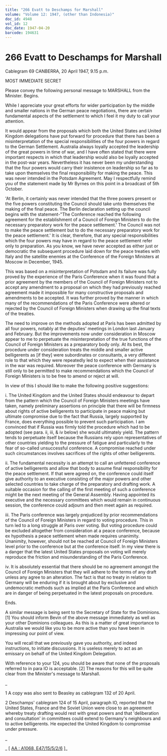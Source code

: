 ```yaml
---
title: "266 Evatt to Deschamps for Marshall"
volume: "Volume 12: 1947, (other than Indonesia)"
doc_id: 4948
vol_id: 12
doc_date: 1947-04-20
barcode: 194631
---
```


# 266 Evatt to Deschamps for Marshall

Cablegram 69 CANBERRA, 20 April 1947, 9.15 p.m.

MOST IMMEDIATE SECRET

Please convey the following personal message to MARSHALL from the Minister. Begins.

While I appreciate your great efforts for wider participation by the middle and smaller nations in the German peace negotiations, there are certain fundamental aspects of the settlement to which I feel it my duty to call your attention.

It would appear from the proposals which both the United States and United Kingdom delegations have put forward for procedure that there has been a misinterpretation of the special responsibilities of the four powers in regard to the German Settlement. Australia always loyally accepted the leadership of the great powers in time of war, and I have often stated that there were important respects in which that leadership would also be loyally accepted in the post-war years. Nevertheless it has never been my understanding that the four powers would carry their insistence on leadership so far as to take upon themselves the final responsibility for making the peace. This was never intended in the Potsdam Agreement. May I respectfully remind you of the statement made by Mr Byrnes on this point in a broadcast of 5th October.

'At Berlin, it certainly was never intended that the three powers present or the five powers constituting the Council should take unto themselves the making of the final peace. The Berlin declaration setting up the council begins with the statement-"The Conference reached the following agreement for the establishment of a Council of Foreign Ministers to do the necessary preparatory work for the peace settlement.' The Council was not to make the peace settlement but to do the necessary preparatory work for the peace settlement.' It is clear, therefore, that any special responsibilities which the four powers may have in regard to the peace settlement refer only to preparation. As you know, we have never accepted as either just or democratic the subsequent procedure laid down for the peace treaties with Italy and the satellite enemies at the Conference of the Foreign Ministers at Moscow in December, 1945.

This was based on a misinterpretation of Potsdam and its failure was fully proved by the experience of the Paris Conference when it was found that a prior agreement by the members of the Council of Foreign Ministers not to accept any amendment to a proposal on which they had previously reached agreement made it impossible for many constructive proposals and amendments to be accepted. It was further proved by the manner in which many of the recommendations of the Paris Conference were altered or rejected by the Council of Foreign Ministers when drawing up the final texts of the treaties.

The need to improve on the methods adopted at Paris has been admitted by all four powers, notably at the deputies' meetings in London last January and February. But the improvements now under consideration in Moscow appear to me to perpetuate the misinterpretation of the true functions of the Council of Foreign Ministers as a preparatory body only. At its best, the procedure under consideration treats the middle and smaller active belligerents as [if they] were subordinates or consultants, a very different role to that which they were repeatedly led to expect when their assistance in the war was required. Moreover the peace conference with Germany is still only to be permitted to make recommendations which the Council of Foreign Ministers is to be free to amend or reject at will.

In view of this I should like to make the following positive suggestions:

i. The United Kingdom and the United States should endeavour to depart from the pattern which the Council of Foreign Ministers meetings have taken, namely preliminary assertions on principle that there will be firmness about rights of active belligerents to participate in peace making but ultimate compromise due to the fact that Russia, largely supported by France, does everything possible to prevent such participation. I am convinced that if Russia was firmly told the procedure which had to be adopted (see para. ii, iii, &amp; iv below) she would ultimately yield. The pattern tends to perpetuate itself because the Russians rely upon representatives of other countries yielding to the pressure of fatigue and particularly to the fear of so-called unsuccessful conference. A compromise reached under such circumstances involves sacrifices of the rights of other belligerents.

ii. The fundamental necessity is an attempt to call an unfettered conference of active belligerents and allow that body to assume final responsibility for the peace settlement. If that were agreed on, the conference could itself give authority to an executive consisting of the major powers and other selected countries to take charge of the preparatory and drafting work. A suitable occasion for the calling of the first meeting of such a conference might be the next meeting of the General Assembly. Having appointed its executive and the necessary committees which would remain in continuous session, the conference could adjourn and then meet again as required.

iii. The Paris conference was largely prejudiced by prior recommendations of the Council of Foreign Ministers in regard to voting procedure. This in turn led to a long struggle at Paris over voting. But voting procedure could be excluded altogether from consideration at a peace conference, because ex hypothesis a peace settlement when made requires unanimity. Unanimity, however, should not be reached at Council of Foreign Ministers level prior to the conference but at the conference itself. In my view there is a danger that the latest United States proposals on voting will merely reproduce the friction and misunderstanding of the Paris Conference.

iv. It is absolutely essential that there should be no agreement amongst the Council of Foreign Ministers that they will adhere to the terms of any draft unless any agree to an alteration. The fact is that no treaty in relation to Germany will be enduring if it is brought about by exclusive and undemocratic methods such as implied at the Paris Conference and which are in danger of being perpetuated in the latest proposals on procedure.

Ends.

A similar message is being sent to the Secretary of State for the Dominions. [1] You should inform Bevin of the above message immediately as well as your other Dominions colleagues. As this is a matter of great importance to Australia we would like you to be more active than you have been in impressing our point of view.

You will recall that we previously gave you authority, and indeed instructions, to initiate discussions. It is useless merely to act as an emissary on behalf of the United Kingdom Delegation.

With reference to your 124, you should be aware that none of the proposals referred to in para IO is acceptable. [2] The reasons for this will be quite clear from the Minister's message to Marshall.

_

1 A copy was also sent to Beasley as cablegram 132 of 20 April.

2 Deschamps' cablegram 124 of 15 April, paragraph IO, reported that the United States, France and the Soviet Union were close to an agreement whereby treaty drafting would rest with great powers and that 'deliberation and consultation' in committees could extend to Germany's neighbours and to active belligerents. He expected the United Kingdom to compromise under pressure.

_

_ [ [AA : A1068, E47/15/5/2/6](http://www.naa.gov.au/cgi-bin/Search?O=I&Number=194631) ]_
